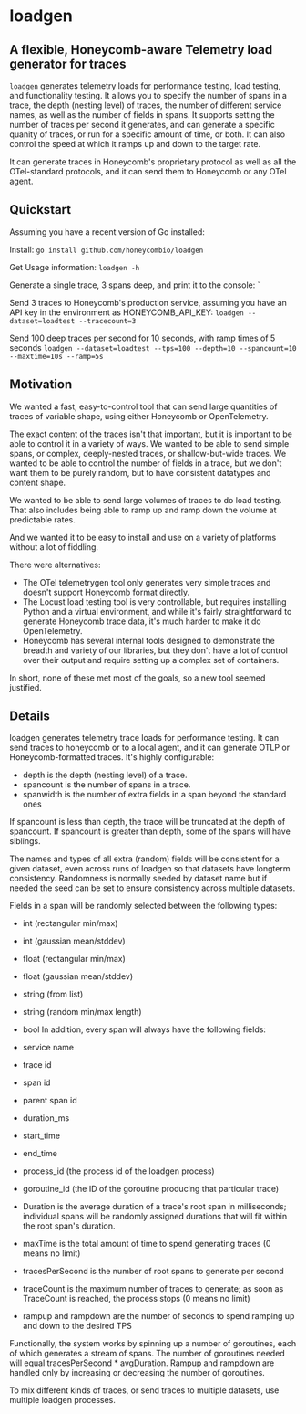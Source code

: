 # loadgen

## A flexible, Honeycomb-aware Telemetry load generator for traces

`loadgen` generates telemetry loads for performance testing, load testing, and
functionality testing. It allows you to specify the number of spans in a trace,
the depth (nesting level) of traces, the number of different service names, as
well as the number of fields in spans. It supports setting the number of traces
per second it generates, and can generate a specific quanity of traces, or run
for a specific amount of time, or both. It can also control the speed at which
it ramps up and down to the target rate.

It can generate traces in Honeycomb's proprietary protocol as well as all the
OTel-standard protocols, and it can send them to Honeycomb or any OTel agent.

## Quickstart

Assuming you have a recent version of Go installed:

Install:
`go install github.com/honeycombio/loadgen`

Get Usage information:
`loadgen -h`

Generate a single trace, 3 spans deep, and print it to the console:
`

Send 3 traces to Honeycomb's production service, assuming you have an API key in the environment as HONEYCOMB_API_KEY:
`loadgen --dataset=loadtest --tracecount=3`

Send 100 deep traces per second for 10 seconds, with ramp times of 5 seconds
`loadgen --dataset=loadtest --tps=100 --depth=10 --spancount=10 --maxtime=10s --ramp=5s`

## Motivation

We wanted a fast, easy-to-control tool that can send large quantities of traces
of variable shape, using either Honeycomb or OpenTelemetry.

The exact content of the traces isn't that important, but it is important to be
able to control it in a variety of ways. We wanted to be able to send simple
spans, or complex, deeply-nested traces, or shallow-but-wide traces. We wanted
to be able to control the number of fields in a trace, but we don't want them to
be purely random, but to have consistent datatypes and content shape.

We wanted to be able to send large volumes of traces to do load testing. That
also includes being able to ramp up and ramp down the volume at predictable
rates.

And we wanted it to be easy to install and use on a variety of platforms without
a lot of fiddling.

There were alternatives:

* The OTel telemetrygen tool only generates very simple traces and doesn't support Honeycomb format directly.
* The Locust load testing tool is very controllable, but requires installing Python and a virtual environment, and while it's fairly straightforward to generate Honeycomb trace data, it's much harder to make it do OpenTelemetry.
* Honeycomb has several internal tools designed to demonstrate the breadth and variety of our libraries, but they don't have a lot of control over their output and require setting up a complex set of containers.

In short, none of these met most of the goals, so a new tool seemed justified.

## Details

loadgen generates telemetry trace loads for performance testing. It can send
traces to honeycomb or to a local agent, and it can generate OTLP or
Honeycomb-formatted traces. It's highly configurable:

- depth is the depth (nesting level) of a trace.
- spancount is the number of spans in a trace.
- spanwidth is the number of extra fields in a span beyond the standard ones

If spancount is less than depth, the trace will be truncated at the depth of spancount.
If spancount is greater than depth, some of the spans will have siblings.

The names and types of all extra (random) fields will be consistent for a given
dataset, even across runs of loadgen so that datasets have longterm consistency.
Randomness is normally seeded by dataset name but if needed the seed can be set
to ensure consistency across multiple datasets.

Fields in a span will be randomly selected between the following types:
 - int (rectangular min/max)
 - int (gaussian mean/stddev)
 - float (rectangular min/max)
 - float (gaussian mean/stddev)
 - string (from list)
 - string (random min/max length)
 - bool
In addition, every span will always have the following fields:
 - service name
 - trace id
 - span id
 - parent span id
 - duration_ms
 - start_time
 - end_time
 - process_id (the process id of the loadgen process)
 - goroutine_id (the ID of the goroutine producing that particular trace)

- Duration is the average duration of a trace's root span in milliseconds; individual
spans will be randomly assigned durations that will fit within the root span's duration.

- maxTime is the total amount of time to spend generating traces (0 means no limit)
- tracesPerSecond is the number of root spans to generate per second
- traceCount is the maximum number of traces to generate; as soon as TraceCount is reached, the process stops (0 means no limit)
- rampup and rampdown are the number of seconds to spend ramping up and down to the desired TPS

Functionally, the system works by spinning up a number of goroutines, each of
which generates a stream of spans. The number of goroutines needed will equal
tracesPerSecond * avgDuration. Rampup and rampdown are handled only by
increasing or decreasing the number of goroutines.

To mix different kinds of traces, or send traces to multiple datasets, use
multiple loadgen processes.
